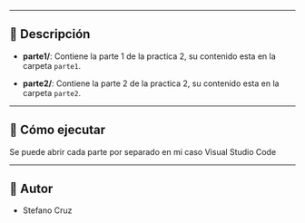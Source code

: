 
---

## 📌 Descripción

- **parte1/**: Contiene la parte 1 de la practica 2, su contenido esta en la carpeta `parte1`. 

- **parte2/**: Contiene la parte 2 de la practica 2, su contenido esta en la carpeta `parte2`.

---

## 🚀 Cómo ejecutar
Se puede abrir cada parte por separado en mi caso Visual Studio Code

---

## 🔄 Autor

- Stefano Cruz
